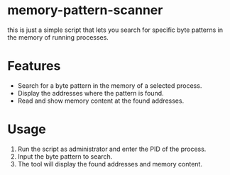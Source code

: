 # memory-pattern-scanner

this is just a simple script that lets you search for specific byte patterns in the memory of running processes.

# Features
- Search for a byte pattern in the memory of a selected process.
- Display the addresses where the pattern is found.
- Read and show memory content at the found addresses.

# Usage
1. Run the script as administrator and enter the PID of the process.
2. Input the byte pattern to search.
3. The tool will display the found addresses and memory content.
